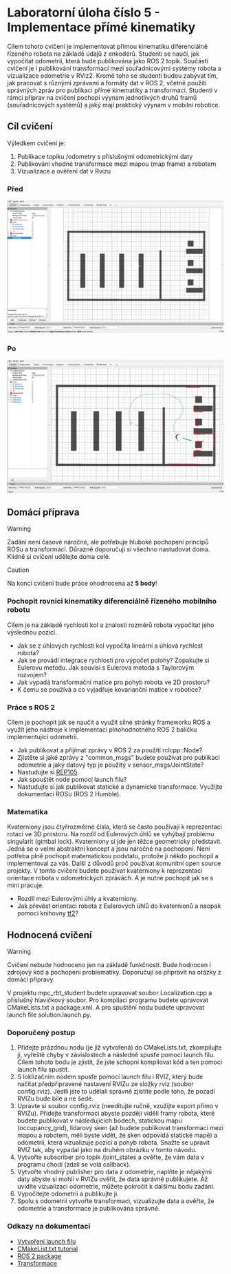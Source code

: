 # Laboratorní úloha číslo 5 - Implementace přímé kinematiky
Cílem tohoto cvičení je implementovat přímou kinematiku diferenciálně řízeného robota na základě údajů z enkodérů. Studenti se naučí, jak vypočítat odometrii, která bude publikována jako ROS 2 topik. Součástí cvičení je i publikování transformací mezi souřadnicovými systémy robota a vizualizace odometrie v RViz2. Kromě toho se studenti budou zabývat tím, jak pracovat s různými zprávami a formáty dat v ROS 2, včetně použití správných zpráv pro publikaci přímé kinematiky a transformací. Studenti v rámci příprav na cvičení pochopí výynam jednotlivých druhů framů (souřadnicových systémů) a jaký mají praktický výynam v mobilní robotice. 

## Cíl cvičení 
Výledkem cvičení je:
  1) Publikace topiku /odometry s příslušnými odometrickými daty
  2) Publikování vhodné transformace mezi mapou (map frame) a robotem
  3) Vizualizace a ověření dat v Rvizu

### Před
![BeforeLocalization](.fig/before.png)

### Po
![AfterLocalization](.fig/after.png)

## Domácí příprava

> [!WARNING]  
> Zadání není časové náročné, ale potřebuje hluboké pochopení principů ROSu a transformací. Důrazně doporučuji si všechno nastudovat doma. Klidně si cvičení udělejte doma celé. 

> [!CAUTION]
> Na konci cvičení bude práce ohodnocena až **5 body**!

### Pochopit rovnici kinematiky diferenciálně řízeného mobilního robotu
Cílem je na základě rychlosti kol a znalosti rozměrů robota vypočítat jeho výslednou pozici.

- Jak se z úhlových rychlostí kol vypočítá lineární a úhlová rychlost robota?
- Jak se provádí integrace rychlostí pro výpočet polohy? Zopakujte si Eulerovu metodu. Jak souvisí s Eulerova metoda s Taylorovým rozvojem?
- Jak vypadá transformační matice pro pohyb robota ve 2D prostoru?
- K čemu se používá a co vyjadřuje kovarianční matice v robotice?

### Práce s ROS 2
Cílem je pochopit jak se naučit a využít silné stránky frameworku ROS a využít jeho nástroje k implementaci plnohodnotného ROS 2 balíčku implementující odometrii.
- Jak publikovat a přijímat zprávy v ROS 2 za použití rclcpp::Node?
- Zjistěte si jaké zprávy z "common\_msgs" budete používat pro publikaci odometrie a jaký datový typ je použitý v sensor\_msgs/JointState?
- Nastudujte si [REP105](https://www.ros.org/reps/rep-0105.html).
- Jak spouštět node pomocí launch filu?
- Nastudujte si jak publikovat statické a dynamické transformace. Využijte dokumentaci ROSu (ROS 2 Humble). 

### Matematika
Kvaterniony jsou čtyřrozměrné čísla, která se často používají k reprezentaci rotací ve 3D prostoru. Na rozdíl od Eulerových úhlů se vyhýbají problému singularit (gimbal lock). Kvaterniony si jde jen těžce geometricky představit. Jedná se o velmi abstraktní koncept a jsou náročné na pochopení. Není potřeba plně pochopit matematickou podstatu, protože ji někdo pochopil a implementoval za vás. Další z důvodů proč používat komunitní open source projekty. V tomto cvičení budete používat kvaterniony k reprezentaci orientace robota v odometrických zprávách. A je nutné pochopit jak se s mini pracuje.

- Rozdíl mezi Eulerovými úhly a kvaterniony.
- Jak převést orientaci robota z Eulerových úhlů do kvaternionů a naopak pomocí knihovny [tf2](http://docs.ros.org/en/noetic/api/tf2/html/index.html)?


## Hodnocená cvičení
> [!WARNING]  
> Cvičení nebude hodnoceno jen na základě funkčnosti. Bude hodnocen i zdrojový kód a pochopení problematiky. Doporučuji se připravit na otázky z domácí přípravy. 

V projektu mpc\_rbt\_student budete upravovat soubor Localization.cpp a příslušný hlavičkový soubor. Pro kompilaci programu budete upravovat CMakeLists.txt a package.xml. A pro spuštění nodu budete upravovat launch file solution.launch.py. 

### Doporučený postup
1) Přidejte prázdnou nodu (je již vytvořená) do CMakeLists.txt, zkompilujte ji, vyřeště chyby v závislostech a následně spusťe pomocí launch filu. Cílem tohoto bodu je zjistit, že jste schopni kompilovat kód a ten pomocí launch filu spustit. 
2) S loklizačním nodem spusťe pomocí launch filu i RVIZ, který bude načítat předpřipravené nastavení RVIZu ze složky rviz (soubor config.rviz). Jestli jste to udělali správně zjístíte podle toho, že pozadí RVIZu bude bílé a ne šedé.  
3) Upravte si soubor config.rviz (needitujte ručně, vzužijte export přímo v RVIZu). Přidejte transformaci abyste později viděli framy robota, které budete publikovat v následujících bodech, statickou mapu (occupancy\_grid), lidarový sken (až budete publikovat transformaci mezi mapou a robotem, měli byste vidět, že sken odpovídá statické mapě) a odometrii, která vizualizuje pozici a pohyb robota. Snažte se upravit RVIZ tak, aby vypadal jako na druhém obrázku v tomto návodu.
2) Vytvořte subscriber pro topik /joint\_states a ověřte, že vám data v programu chodí (zdali se volá callback).
3) Vytvořte vhodný publisher pro data z odometrie, naplňte je nějakými daty abyste si mohli v RVIZu ověřit, že data správně publikujete. Až uvidíte vizualizaci odometrie, můžete pokročit k dalšímu bodu zadání. 
4) Vypočítejte odometrii a publikujte ji.
5) Spolu s odometrií vytvořte transformaci, vizualizujte data a ověřte, že odometrie a transformace je publikována správně.

### Odkazy na dokumentaci
- [Vytvoření launch filu](https://docs.ros.org/en/humble/Tutorials/Intermediate/Launch/Launch-Main.html)
- [CMakeList.txt tutorial](https://cmake.org/cmake/help/book/mastering-cmake/cmake/Help/guide/tutorial/)
- [ROS 2 package](https://docs.ros.org/en/foxy/Tutorials/Beginner-Client-Libraries/Creating-Your-First-ROS2-Package.html)
- [Transformace](https://docs.ros.org/en/foxy/Tutorials/Intermediate/Tf2/Tf2-Main.html)
